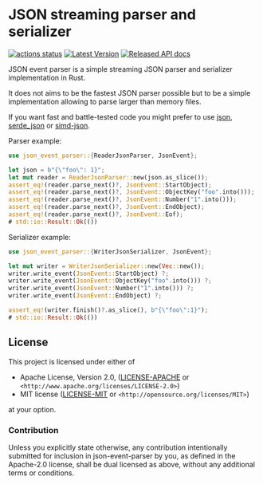JSON streaming parser and serializer
====================================

[![actions status](https://github.com/oxigraph/json-event-parser/workflows/build/badge.svg)](https://github.com/oxigraph/json-event-parser/actions)
[![Latest Version](https://img.shields.io/crates/v/json-event-parser.svg)](https://crates.io/crates/json-event-parser)
[![Released API docs](https://docs.rs/json-event-parser/badge.svg)](https://docs.rs/json-event-parser)

JSON event parser is a simple streaming JSON parser and serializer implementation in Rust.

It does not aims to be the fastest JSON parser possible but to be a simple implementation allowing to parse larger than
memory files.

If you want fast and battle-tested code you might prefer to
use [json](https://crates.io/crates/json), [serde_json](https://crates.io/crates/serde_json)
or [simd-json](https://crates.io/crates/simd-json).

Parser example:

```rust
use json_event_parser::{ReaderJsonParser, JsonEvent};

let json = b"{\"foo\": 1}";
let mut reader = ReaderJsonParser::new(json.as_slice());
assert_eq!(reader.parse_next()?, JsonEvent::StartObject);
assert_eq!(reader.parse_next()?, JsonEvent::ObjectKey("foo".into()));
assert_eq!(reader.parse_next()?, JsonEvent::Number("1".into()));
assert_eq!(reader.parse_next()?, JsonEvent::EndObject);
assert_eq!(reader.parse_next()?, JsonEvent::Eof);
# std::io::Result::Ok(())
```

Serializer example:

```rust
use json_event_parser::{WriterJsonSerializer, JsonEvent};

let mut writer = WriterJsonSerializer::new(Vec::new());
writer.write_event(JsonEvent::StartObject) ?;
writer.write_event(JsonEvent::ObjectKey("foo".into())) ?;
writer.write_event(JsonEvent::Number("1".into())) ?;
writer.write_event(JsonEvent::EndObject) ?;

assert_eq!(writer.finish()?.as_slice(), b"{\"foo\":1}");
# std::io::Result::Ok(())
```

## License

This project is licensed under either of

* Apache License, Version 2.0, ([LICENSE-APACHE](LICENSE-APACHE) or
  `<http://www.apache.org/licenses/LICENSE-2.0>`)
* MIT license ([LICENSE-MIT](LICENSE-MIT) or
  `<http://opensource.org/licenses/MIT>`)

at your option.

### Contribution

Unless you explicitly state otherwise, any contribution intentionally submitted for inclusion in json-event-parser by
you, as defined in the Apache-2.0 license, shall be dual licensed as above, without any additional terms or conditions.
